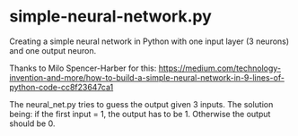 # simple-neural-network.py
Creating a simple neural network in Python with one input layer (3 neurons) and one output neuron.

Thanks to Milo Spencer-Harber for this: https://medium.com/technology-invention-and-more/how-to-build-a-simple-neural-network-in-9-lines-of-python-code-cc8f23647ca1

The neural_net.py tries to guess the output given 3 inputs. The solution being: if the first input = 1, the output has to be 1. Otherwise the output should be 0.

